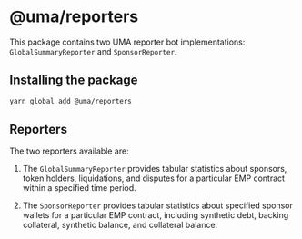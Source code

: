 # @uma/reporters

This package contains two UMA reporter bot implementations: `GlobalSummaryReporter` and `SponsorReporter`.

## Installing the package

```bash
yarn global add @uma/reporters
```

## Reporters

The two reporters available are:

1. The `GlobalSummaryReporter` provides tabular statistics about sponsors, token holders, liquidations, and disputes for a particular EMP contract within a specified time period.

1. The `SponsorReporter` provides tabular statistics about specified sponsor wallets for a particular EMP contract, including synthetic debt, backing collateral, synthetic balance, and collateral balance.
